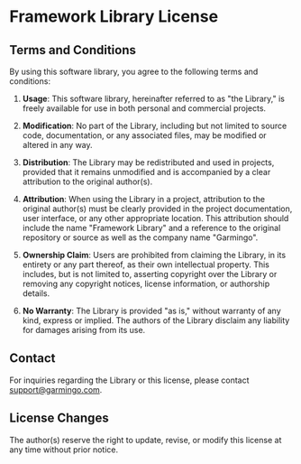 # Framework Library License

## Terms and Conditions

By using this software library, you agree to the following terms and conditions:

1. **Usage**: This software library, hereinafter referred to as "the Library," is freely available for use in both personal and commercial projects.

2. **Modification**: No part of the Library, including but not limited to source code, documentation, or any associated files, may be modified or altered in any way.

3. **Distribution**: The Library may be redistributed and used in projects, provided that it remains unmodified and is accompanied by a clear attribution to the original author(s).

4. **Attribution**: When using the Library in a project, attribution to the original author(s) must be clearly provided in the project documentation, user interface, or any other appropriate location. This attribution should include the name "Framework Library" and a reference to the original repository or source as well as the company name "Garmingo".

5. **Ownership Claim**: Users are prohibited from claiming the Library, in its entirety or any part thereof, as their own intellectual property. This includes, but is not limited to, asserting copyright over the Library or removing any copyright notices, license information, or authorship details.

6. **No Warranty**: The Library is provided "as is," without warranty of any kind, express or implied. The authors of the Library disclaim any liability for damages arising from its use.

## Contact

For inquiries regarding the Library or this license, please contact [support@garmingo.com](mailto:support@garmingo.com).

## License Changes

The author(s) reserve the right to update, revise, or modify this license at any time without prior notice.